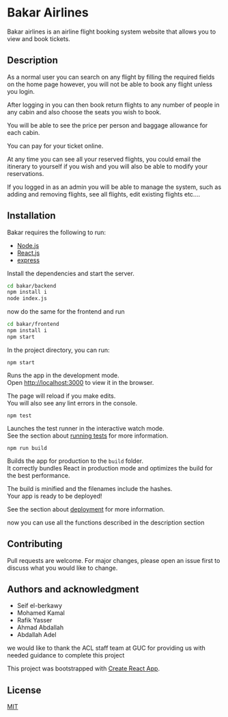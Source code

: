 # Bakar Airlines

Bakar airlines is an airline flight booking system website that allows you to view and book tickets.

## Description
As a normal user you can search on any flight by filling the required fields on the home page however, you will not be able to book any flight unless you login.

After logging in you can then book return flights to any number of people in any cabin and also choose the seats you wish to book.

You will be able to see the price per person and baggage allowance for each cabin. 

You can pay for your ticket online.

At any time you can see all your reserved flights, you could email the itinerary to yourself if you wish and you will also be able to modify your reservations.

If you logged in as an admin you will be able to manage the system, such as adding and removing flights, see all flights, edit existing flights etc....


## Installation

Bakar requires the following to run:
- [Node.js](https://nodejs.org/)
- [React.js](https://reactjs.org/)
- [express](https://expressjs.com/)

Install the dependencies and start the server.

```sh
cd bakar/backend
npm install i
node index.js
```
now do the same for the frontend and run
```sh
cd bakar/frontend
npm install i
npm start
```

In the project directory, you can run:

`npm start`

Runs the app in the development mode.\
Open [http://localhost:3000](http://localhost:3000) to view it in the browser.

The page will reload if you make edits.\
You will also see any lint errors in the console.

`npm test`

Launches the test runner in the interactive watch mode.\
See the section about [running tests](https://facebook.github.io/create-react-app/docs/running-tests) for more information.

`npm run build`

Builds the app for production to the `build` folder.\
It correctly bundles React in production mode and optimizes the build for the best performance.

The build is minified and the filenames include the hashes.\
Your app is ready to be deployed!

See the section about [deployment](https://facebook.github.io/create-react-app/docs/deployment) for more information.

now you can use all the functions described in the description section


## Contributing
Pull requests are welcome. For major changes, please open an issue first to discuss what you would like to change.



## Authors and acknowledgment
- Seif el-berkawy
- Mohamed Kamal
- Rafik Yasser
- Ahmad Abdallah
- Abdallah Adel

we would like to thank the ACL staff team at GUC for providing us with needed guidance to complete this project

This project was bootstrapped with [Create React App](https://github.com/facebook/create-react-app).

## License
[MIT](https://choosealicense.com/licenses/mit/)
